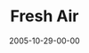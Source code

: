 ---
layout: message
category: message
series: "Room To Breathe"
title: "Fresh Air"
date: 2005-10-29-00-00
message_id: 96
audio: "http://s3.amazonaws.com/crossroads-media/messages/audio/Room_To_Breathe_04_10-23-05_Fresh_Air.mp3"
audio-duration: "22:55"
explicit: false
---